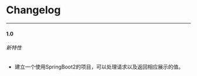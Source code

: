 # Changelog
<!-- @author DHJT 2018-09-04 -->

------------------------------------------------------------------------------------------------------------

#### 1.0

###### 新特性
- 建立一个使用SpringBoot2的项目，可以处理请求以及返回相应展示的值。